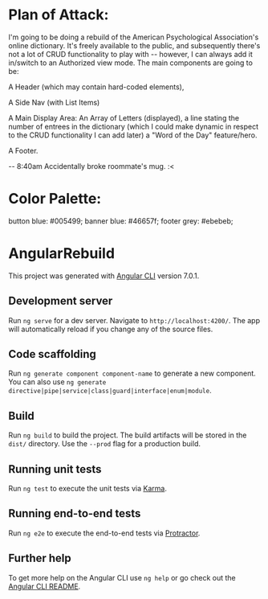 # Plan of Attack:

I'm going to be doing a rebuild of the American Psychological Association's online dictionary.  It's freely available to the public, and subsequently there's not a lot of CRUD functionality to play with -- however, I can always add it in/switch to an Authorized view mode. The main components are going to be:

A Header (which may contain hard-coded <a> elements),

A Side Nav (with List Items)

A Main Display Area:  An Array of Letters (displayed), a line stating the number of entrees in the dictionary (which I could make dynamic in respect to the CRUD functionality I can add later) a "Word of the Day" feature/hero.

A Footer.

-- 8:40am Accidentally broke roommate's mug. :<

# Color Palette:  

button blue: #005499;
banner blue: #46657f;
footer grey: #ebebeb;


# AngularRebuild

This project was generated with [Angular CLI](https://github.com/angular/angular-cli) version 7.0.1.

## Development server

Run `ng serve` for a dev server. Navigate to `http://localhost:4200/`. The app will automatically reload if you change any of the source files.

## Code scaffolding

Run `ng generate component component-name` to generate a new component. You can also use `ng generate directive|pipe|service|class|guard|interface|enum|module`.

## Build

Run `ng build` to build the project. The build artifacts will be stored in the `dist/` directory. Use the `--prod` flag for a production build.

## Running unit tests

Run `ng test` to execute the unit tests via [Karma](https://karma-runner.github.io).

## Running end-to-end tests

Run `ng e2e` to execute the end-to-end tests via [Protractor](http://www.protractortest.org/).

## Further help

To get more help on the Angular CLI use `ng help` or go check out the [Angular CLI README](https://github.com/angular/angular-cli/blob/master/README.md).

